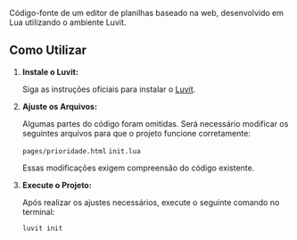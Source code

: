 Código-fonte de um editor de planilhas baseado na web, desenvolvido em Lua utilizando o ambiente Luvit.

## Como Utilizar

1. **Instale o Luvit:**

   Siga as instruções oficiais para instalar o [Luvit](https://luvit.io/).

2. **Ajuste os Arquivos:**

   Algumas partes do código foram omitidas. Será necessário modificar os seguintes arquivos para que o projeto funcione corretamente:

    `pages/prioridade.html`
    `init.lua`

   Essas modificações exigem compreensão do código existente.

3. **Execute o Projeto:**

   Após realizar os ajustes necessários, execute o seguinte comando no terminal:

   ```bash
   luvit init
   ```
